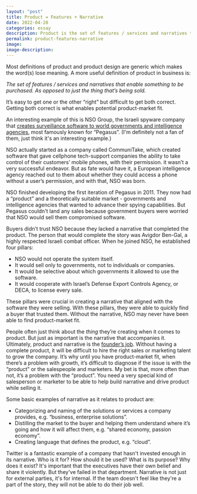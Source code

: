 ```yaml
---
layout: "post"
title: Product = Features + Narrative
date: 2022-04-28
categories: essay
description: Product is the set of features / services and narratives that enable something to be purchased.
permalink: product-features-narrative
image:
image-description:
---
```

Most definitions of product and product design are generic which makes the word(s) lose meaning. A more useful definition of product in business is:

_The set of features / services and narratives that enable something to be purchased. As opposed to just the thing that’s being sold._

It’s easy to get one or the other “right” but difficult to get both correct. Getting both correct is what enables potential product-market fit.    

An interesting example of this is NSO Group, the Israeli spyware company that [creates surveillance software to world governments and intelligence agencies](https://www.newyorker.com/magazine/2022/04/25/how-democracies-spy-on-their-citizens), most famously known for “Pegasus”. (I'm definitely not a fan of them, just think it's an interesting example.)

NSO actually started as a company called CommuniTake, which created software that gave cellphone tech-support companies the ability to take control of their customers’ mobile phones, with their permission. it wasn’t a very successful endeavor. But as fate would have it, a European intelligence agency reached out to them about whether they could access a phone without a user’s permission, and with that, NSO was born.

NSO finished developing the first iteration of Pegasus in 2011. They now had a “product” and a theoretically suitable market - governments and intelligence agencies that wanted to advance their spying capabilities. But Pegasus couldn't land any sales because government buyers were worried that NSO would sell them compromised software.

Buyers didn’t trust NSO because they lacked a narrative that completed the product. The person that would complete the story was Avigdor Ben-Gal, a highly respected Israeli combat officer. When he joined NSO, he established four pillars:

- NSO would not operate the system itself.
- It would sell only to governments, not to individuals or companies.
- It would be selective about which governments it allowed to use the software.
- It would cooperate with Israel’s Defense Export Controls Agency, or DECA, to license every sale.

These pillars were crucial in creating a narrative that aligned with the software they were selling. With these pillars, they were able to quickly find a buyer that trusted them. Without the narrative, NSO may never have been able to find product-market fit.

People often just think about the _thing_ they’re creating when it comes to product. But just as important is the narrative that accompanies it. Ultimately, product and narrative is the [founder’s job](https://kwokchain.com/2021/09/29/narrative-distillation-1/). Without having a complete product, it will be difficult to hire the right sales or marketing talent to grow the company. It’s why until you have product-market fit, when there’s a problem with growth, it’s difficult to diagnose if the issue is with the “product” or the salespeople and marketers. My bet is that, more often than not, it’s a problem with the “product”. You need a very special kind of salesperson or marketer to be able to help build narrative and drive product while selling it.

Some basic examples of narrative as it relates to product are:

- Categorizing and naming of the solutions or services a company provides, e.g. “business, enterprise solutions”.
- Distilling the market to the buyer and helping them understand where it’s going and how it will affect them, e.g. “shared economy, passion economy”.
- Creating language that defines the product, e.g. “cloud”.

Twitter is a fantastic example of a company that hasn't invested enough in its narrative. Who is it for? How should it be used? What is its purpose? Why does it exist? It's important that the executives have their own belief and share it violently. But they've failed in that department. Narrative is not just for external parties, it's for internal. If the team doesn't feel like they're a part of the story, they will not be able to do their job well.
